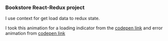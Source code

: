 ### Bookstore React-Redux project

I use context for get load data to redux state.

I took this animation for a loading indicator from the [codepen link](https://codepen.io/xhepigerta/pen/bprWbR) and error animation from [codepen link](https://codepen.io/robinselmer/pen/MwOQxQ)